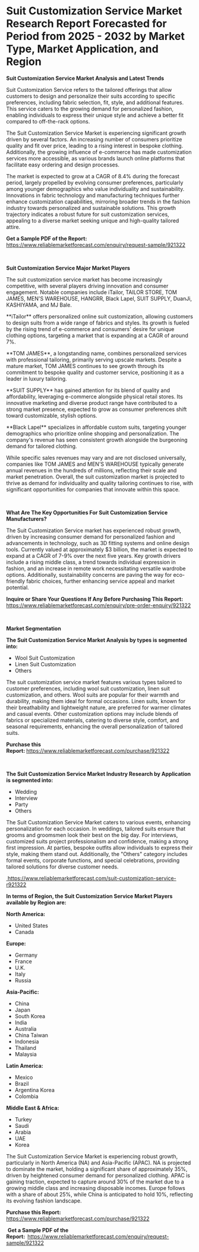 <p><h1>Suit Customization Service Market Research Report Forecasted for Period from 2025 -  2032 by Market Type, Market Application, and Region</h1></p><p><strong>Suit Customization Service Market Analysis and Latest Trends</strong></p>
<p><p>Suit Customization Service refers to the tailored offerings that allow customers to design and personalize their suits according to specific preferences, including fabric selection, fit, style, and additional features. This service caters to the growing demand for personalized fashion, enabling individuals to express their unique style and achieve a better fit compared to off-the-rack options.</p><p>The Suit Customization Service Market is experiencing significant growth driven by several factors. An increasing number of consumers prioritize quality and fit over price, leading to a rising interest in bespoke clothing. Additionally, the growing influence of e-commerce has made customization services more accessible, as various brands launch online platforms that facilitate easy ordering and design processes. </p><p>The market is expected to grow at a CAGR of 8.4% during the forecast period, largely propelled by evolving consumer preferences, particularly among younger demographics who value individuality and sustainability. Innovations in fabric technology and manufacturing techniques further enhance customization capabilities, mirroring broader trends in the fashion industry towards personalized and sustainable solutions. This growth trajectory indicates a robust future for suit customization services, appealing to a diverse market seeking unique and high-quality tailored attire.</p></p>
<p><strong>Get a Sample PDF of the Report:&nbsp;</strong> <a href="https://www.reliablemarketforecast.com/enquiry/request-sample/921322?utm_campaign=3184&utm_medium=2&utm_source=Github&utm_content=ia&utm_term=18042025&utm_id=suit-customization-service">https://www.reliablemarketforecast.com/enquiry/request-sample/921322</a></p>
<p>&nbsp;</p>
<p><strong>Suit Customization Service Major Market Players</strong></p>
<p><p>The suit customization service market has become increasingly competitive, with several players driving innovation and consumer engagement. Notable companies include iTailor, TAILOR STORE, TOM JAMES, MEN'S WAREHOUSE, HANGRR, Black Lapel, SUIT SUPPLY, DuanJi, KASHIYAMA, and MJ Bale. </p><p>**iTailor** offers personalized online suit customization, allowing customers to design suits from a wide range of fabrics and styles. Its growth is fueled by the rising trend of e-commerce and consumers' desire for unique clothing options, targeting a market that is expanding at a CAGR of around 7%.</p><p>**TOM JAMES**, a longstanding name, combines personalized services with professional tailoring, primarily serving upscale markets. Despite a mature market, TOM JAMES continues to see growth through its commitment to bespoke quality and customer service, positioning it as a leader in luxury tailoring.</p><p>**SUIT SUPPLY** has gained attention for its blend of quality and affordability, leveraging e-commerce alongside physical retail stores. Its innovative marketing and diverse product range have contributed to a strong market presence, expected to grow as consumer preferences shift toward customizable, stylish options.</p><p>**Black Lapel** specializes in affordable custom suits, targeting younger demographics who prioritize online shopping and personalization. The company's revenue has seen consistent growth alongside the burgeoning demand for tailored clothing.</p><p>While specific sales revenues may vary and are not disclosed universally, companies like TOM JAMES and MEN'S WAREHOUSE typically generate annual revenues in the hundreds of millions, reflecting their scale and market penetration. Overall, the suit customization market is projected to thrive as demand for individuality and quality tailoring continues to rise, with significant opportunities for companies that innovate within this space.</p></p>
<p>&nbsp;</p>
<p><strong>What Are The Key Opportunities For Suit Customization Service Manufacturers?</strong></p>
<p><p>The Suit Customization Service market has experienced robust growth, driven by increasing consumer demand for personalized fashion and advancements in technology, such as 3D fitting systems and online design tools. Currently valued at approximately $3 billion, the market is expected to expand at a CAGR of 7-9% over the next five years. Key growth drivers include a rising middle class, a trend towards individual expression in fashion, and an increase in remote work necessitating versatile wardrobe options. Additionally, sustainability concerns are paving the way for eco-friendly fabric choices, further enhancing service appeal and market potential.</p></p>
<p><strong>Inquire or Share Your Questions If Any Before Purchasing This Report:</strong> <a href="https://www.reliablemarketforecast.com/enquiry/pre-order-enquiry/921322?utm_campaign=3184&utm_medium=2&utm_source=Github&utm_content=ia&utm_term=18042025&utm_id=suit-customization-service">https://www.reliablemarketforecast.com/enquiry/pre-order-enquiry/921322</a></p>
<p>&nbsp;</p>
<p><strong>Market Segmentation</strong></p>
<p><strong>The Suit Customization Service Market Analysis by types is segmented into:</strong></p>
<p><ul><li>Wool Suit Customization</li><li>Linen Suit Customization</li><li>Others</li></ul></p>
<p><p>The suit customization service market features various types tailored to customer preferences, including wool suit customization, linen suit customization, and others. Wool suits are popular for their warmth and durability, making them ideal for formal occasions. Linen suits, known for their breathability and lightweight nature, are preferred for warmer climates and casual events. Other customization options may include blends of fabrics or specialized materials, catering to diverse style, comfort, and seasonal requirements, enhancing the overall personalization of tailored suits.</p></p>
<p><strong>Purchase this Report:&nbsp;</strong><a href="https://www.reliablemarketforecast.com/purchase/921322?utm_campaign=3184&utm_medium=2&utm_source=Github&utm_content=ia&utm_term=18042025&utm_id=suit-customization-service">https://www.reliablemarketforecast.com/purchase/921322</a></p>
<p>&nbsp;</p>
<p><strong>The Suit Customization Service Market Industry Research by Application is segmented into:</strong></p>
<p><ul><li>Wedding</li><li>Interview</li><li>Party</li><li>Others</li></ul></p>
<p><p>The Suit Customization Service Market caters to various events, enhancing personalization for each occasion. In weddings, tailored suits ensure that grooms and groomsmen look their best on the big day. For interviews, customized suits project professionalism and confidence, making a strong first impression. At parties, bespoke outfits allow individuals to express their style, making them stand out. Additionally, the "Others" category includes formal events, corporate functions, and special celebrations, providing tailored solutions for diverse customer needs.</p></p>
<p><a href="https://www.reliablemarketforecast.com/suit-customization-service-r921322?utm_campaign=3184&utm_medium=2&utm_source=Github&utm_content=ia&utm_term=18042025&utm_id=suit-customization-service">&nbsp;https://www.reliablemarketforecast.com/suit-customization-service-r921322</a></p>
<p><strong>In terms of Region, the Suit Customization Service Market Players available by Region are:</strong></p>
<p>
    <p> <strong> North America: </strong>
        <ul>
            <li>United States</li>
            <li>Canada</li>
        </ul>
        </p> 
    <p> <strong> Europe: </strong>
        <ul>
            <li>Germany</li>
            <li>France</li>
            <li>U.K.</li>
            <li>Italy</li>
            <li>Russia</li>
        </ul>
        </p> 
    <p> <strong> Asia-Pacific: </strong>
        <ul>
            <li>China</li>
            <li>Japan</li>
            <li>South Korea</li>
            <li>India</li>
            <li>Australia</li>
            <li>China Taiwan</li>
            <li>Indonesia</li>
            <li>Thailand</li>
            <li>Malaysia</li>
        </ul>
        </p> 
    <p> <strong> Latin America: </strong>
        <ul>
            <li>Mexico</li>
            <li>Brazil</li>
            <li>Argentina Korea</li>
            <li>Colombia</li>
        </ul>
        </p> 
    <p> <strong> Middle East & Africa: </strong>
        <ul>
            <li>Turkey</li>
            <li>Saudi</li>
            <li>Arabia</li>
            <li>UAE</li>
            <li>Korea</li>
        </ul>
    </p>
    </p>
<p><p>The Suit Customization Service Market is experiencing robust growth, particularly in North America (NA) and Asia-Pacific (APAC). NA is projected to dominate the market, holding a significant share of approximately 35%, driven by heightened consumer demand for personalized clothing. APAC is gaining traction, expected to capture around 30% of the market due to a growing middle class and increasing disposable incomes. Europe follows with a share of about 25%, while China is anticipated to hold 10%, reflecting its evolving fashion landscape.</p></p>
<p><strong>Purchase this Report: </strong><a href="https://www.reliablemarketforecast.com/purchase/921322?utm_campaign=3184&utm_medium=2&utm_source=Github&utm_content=ia&utm_term=18042025&utm_id=suit-customization-service">https://www.reliablemarketforecast.com/purchase/921322</a></p>
<p>&nbsp;<strong>Get a Sample PDF of the Report:&nbsp;&nbsp;</strong><a href="https://www.reliablemarketforecast.com/enquiry/request-sample/921322?utm_campaign=3184&utm_medium=2&utm_source=Github&utm_content=ia&utm_term=18042025&utm_id=suit-customization-service">https://www.reliablemarketforecast.com/enquiry/request-sample/921322</a></p>
<p><strong></strong></p>
<p><p></p><p></p><p></p></p>